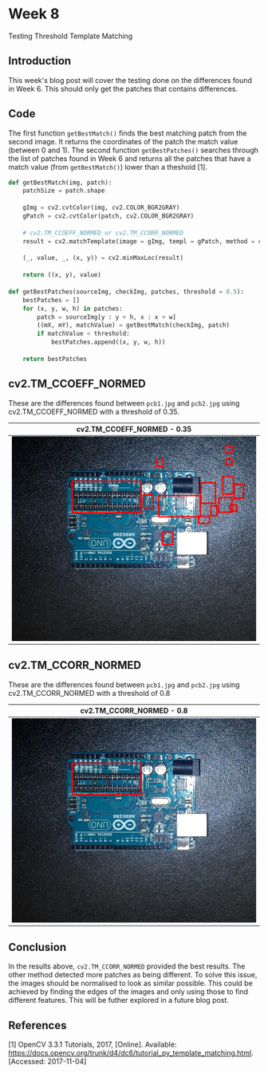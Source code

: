 # Week 8
Testing Threshold Template Matching

## Introduction
This week's blog post will cover the testing done on the differences found in Week 6.
This should only get the patches that contains differences.

## Code
The first function `getBestMatch()` finds the best matching patch from the second image.
It returns the coordinates of the patch the match value (between 0 and 1).
The second function `getBestPatches()` searches through the list of patches found in Week 6
and returns all the patches that have a match value (from `getBestMatch()`) lower than a
theshold [1].

```python
def getBestMatch(img, patch):
    patchSize = patch.shape

    gImg = cv2.cvtColor(img, cv2.COLOR_BGR2GRAY)
    gPatch = cv2.cvtColor(patch, cv2.COLOR_BGR2GRAY)

    # cv2.TM_CCOEFF_NORMED or cv2.TM_CCORR_NORMED
    result = cv2.matchTemplate(image = gImg, templ = gPatch, method = cv2.TM_CCOEFF_NORMED)

    (_, value, _, (x, y)) = cv2.minMaxLoc(result)

    return ((x, y), value)

def getBestPatches(sourceImg, checkImg, patches, threshold = 0.5):
    bestPatches = []
    for (x, y, w, h) in patches:
        patch = sourceImg[y : y + h, x : x + w]
        ((mX, mY), matchValue) = getBestMatch(checkImg, patch)
        if matchValue < threshold:
            bestPatches.append((x, y, w, h))

    return bestPatches
```

## cv2.TM_CCOEFF_NORMED
These are the differences found between `pcb1.jpg` and `pcb2.jpg` using cv2.TM_CCOEFF_NORMED
with a threshold of 0.35.

| cv2.TM_CCOEFF_NORMED - 0.35 |
| :---: |
| <img src="images/Dif_cv2.TM_CCOEFF_NORMED_0.35.png" width="600"> |

## cv2.TM_CCORR_NORMED
These are the differences found between `pcb1.jpg` and `pcb2.jpg` using cv2.TM_CCORR_NORMED
with a threshold of 0.8

| cv2.TM_CCORR_NORMED - 0.8 |
| :---: |
| <img src="images/Dif_cv2.TM_CCORR_NORMED_0.8.png" width="600"> |

## Conclusion
In the results above, `cv2.TM_CCORR_NORMED` provided the best results. The other method
detected more patches as being different. To solve this issue, the images should be normalised
to look as similar possible. This could be achieved by finding the edges of the images and
only using those to find different features. This will be futher explored in a future blog post.

## References
[1] OpenCV 3.3.1 Tutorials, 2017, [Online]. Available: https://docs.opencv.org/trunk/d4/dc6/tutorial_py_template_matching.html.
[Accessed: 2017-11-04]
